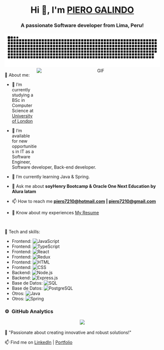 <h1 align="center">Hi 👋, I'm <a href="https://100rabhcsmc.github.io/Me.io/" target="blank">
PIERO GALINDO</a></h1>
<h3 align="center">A passionate Software developer from Lima, Peru!</h3>
<!--- snake -->
<div align="center">
  <img  src="https://github.com/1999AZZAR/1999AZZAR/blob/main/resources/img/grid-snake.svg"
       alt="snake" /></a>
</div>

<a target="_blank" align="center">
  <img align="right" top="500" height="300" width="400" alt="GIF" src="https://media.giphy.com/media/SWoSkN6DxTszqIKEqv/giphy.gif">
</a>

🚀 About me:
- 🔭 I’m currently studying a BSc in Computer Science at <a href="https://www.london.ac.uk/" target="blank">University of London</a>

- 🤝 I’m available for new opportunities in IT as a Software Engineer, Software developer, Back-end developer.

- 🌱 I’m currently learning Java & Spring.

- 💬 Ask me about **soyHenry Bootcamp & Oracle One Next Education by Alura latam**

- 📫 How to reach me **piero7210@hotmail.com | piero7210@gmail.com**

- 📄 Know about my experiences <a href="https://drive.google.com/file/d/1XGQGL7NAnwecEGjotoUUFPfFalP4PZCl/view?usp=sharing" target="blank">My Resume</a>
<br/>

🚀 Tech and skills:
  - Frontend: ![JavaScript](https://img.shields.io/badge/-JavaScript-F7DF1E?style=flat-square&logo=javascript&logoColor=black)
  - Frontend: ![TypeScript](https://img.shields.io/badge/-TypeScript-007ACC?style=flat-square&logo=typescript&logoColor=white)
  - Frontend: ![React](https://img.shields.io/badge/-React-61DAFB?style=flat-square&logo=react&logoColor=white)
  - Frontend: ![Redux](https://img.shields.io/badge/-Redux-764ABC?style=flat-square&logo=redux&logoColor=white)
  - Frontend: ![HTML](https://img.shields.io/badge/-HTML5-E34F26?style=flat-square&logo=html5&logoColor=white)
  - Frontend: ![CSS](https://img.shields.io/badge/-CSS3-1572B6?style=flat-square&logo=css3&logoColor=white)
  - Backend: ![Node.js](https://img.shields.io/badge/-Node.js-339933?style=flat-square&logo=node.js&logoColor=white)
  - Backend: ![Express.js](https://img.shields.io/badge/-Express.js-000000?style=flat-square&logo=express&logoColor=white)
  - Base de Datos: ![SQL](https://img.shields.io/badge/-SQL-4479A1?style=flat-square&logo=sql&logoColor=white)
  - Base de Datos: ![PostgreSQL](https://img.shields.io/badge/-PostgreSQL-336791?style=flat-square&logo=postgresql&logoColor=white)
  - Otros: ![Java](https://img.shields.io/badge/-Java-007396?style=flat-square&logo=java&logoColor=white)
  - Otros: ![Spring](https://img.shields.io/badge/-Spring-6DB33F?style=flat-square&logo=spring&logoColor=white)

### ⚙️ &nbsp;GitHub Analytics

<p align="center">
<a href="https://github.com/Piero7210">
  <img height="180em" src="https://github-readme-stats-eight-theta.vercel.app/api?username=Piero7210&show_icons=true&theme=algolia&include_all_commits=true&count_private=true"/>
</a>
</p>

🌟 "Passionate about creating innovative and robust solutions!"

📫 Find me on [LinkedIn](https://www.linkedin.com/in/piero-galindo7210/)  |  [Portfolio](https://www.tu-portfolio.com)
